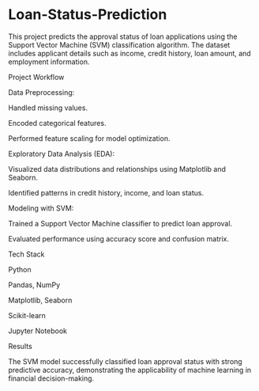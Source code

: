 # Loan-Status-Prediction


This project predicts the approval status of loan applications using the Support Vector Machine (SVM) classification algorithm. The dataset includes applicant details such as income, credit history, loan amount, and employment information.

Project Workflow

Data Preprocessing:

Handled missing values.

Encoded categorical features.

Performed feature scaling for model optimization.

Exploratory Data Analysis (EDA):

Visualized data distributions and relationships using Matplotlib and Seaborn.

Identified patterns in credit history, income, and loan status.

Modeling with SVM:

Trained a Support Vector Machine classifier to predict loan approval.

Evaluated performance using accuracy score and confusion matrix.

Tech Stack

Python

Pandas, NumPy

Matplotlib, Seaborn

Scikit-learn

Jupyter Notebook

Results

The SVM model successfully classified loan approval status with strong predictive accuracy, demonstrating the applicability of machine learning in financial decision-making.
